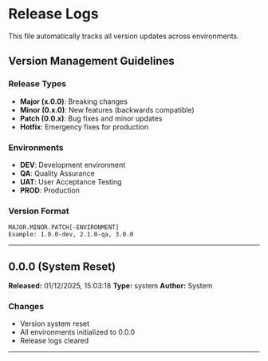 # Release Logs

This file automatically tracks all version updates across environments.

## Version Management Guidelines

### Release Types
- **Major (x.0.0)**: Breaking changes
- **Minor (0.x.0)**: New features (backwards compatible)
- **Patch (0.0.x)**: Bug fixes and minor updates
- **Hotfix**: Emergency fixes for production

### Environments
- **DEV**: Development environment
- **QA**: Quality Assurance
- **UAT**: User Acceptance Testing
- **PROD**: Production

### Version Format
```
MAJOR.MINOR.PATCH[-ENVIRONMENT]
Example: 1.0.0-dev, 2.1.0-qa, 3.0.0
```

---

## 0.0.0 (System Reset)

**Released:** 01/12/2025, 15:03:18
**Type:** system
**Author:** System

### Changes
- Version system reset
- All environments initialized to 0.0.0
- Release logs cleared

---
